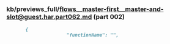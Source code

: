 ### kb/previews_full/flows__master-first__master-and-slot@guest.har.part062.md (part 002)

```md
       {
                      "functionName": "",
                  
```

```
